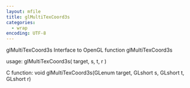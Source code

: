 ```yaml
---
layout: mfile
title: glMultiTexCoord3s
categories:
  - wrap
encoding: UTF-8
---
```


glMultiTexCoord3s  Interface to OpenGL function glMultiTexCoord3s

usage:  glMultiTexCoord3s( target, s, t, r )

C function:  void glMultiTexCoord3s(GLenum target, GLshort s, GLshort t, GLshort r)